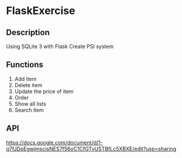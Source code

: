 # FlaskExercise
## Description
Using SQLite 3 with Flask
Create PSI system

## Functions
1. Add item
2. Delete item
3. Update the price of item
4. Order
5. Show all lists
6. Search item

## API
https://docs.google.com/document/d/1-q7fJDpEgwjmscisNES7f56oC1CfGTvUSTBfLc5XBXE/edit?usp=sharing